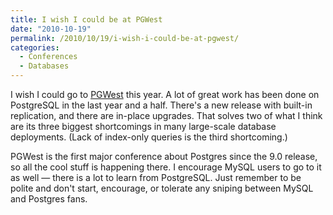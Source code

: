 ```yaml
---
title: I wish I could be at PGWest
date: "2010-10-19"
permalink: /2010/10/19/i-wish-i-could-be-at-pgwest/
categories:
  - Conferences
  - Databases
---
```

I wish I could go to [PGWest][1] this year. A lot of great work has been done on PostgreSQL in the last year and a half. There's a new release with built-in replication, and there are in-place upgrades. That solves two of what I think are its three biggest shortcomings in many large-scale database deployments. (Lack of index-only queries is the third shortcoming.)

PGWest is the first major conference about Postgres since the 9.0 release, so all the cool stuff is happening there. I encourage MySQL users to go to it as well &#8212; there is a lot to learn from PostgreSQL. Just remember to be polite and don't start, encourage, or tolerate any sniping between MySQL and Postgres fans.

 [1]: https://www.postgresqlconference.org/2010/west/
